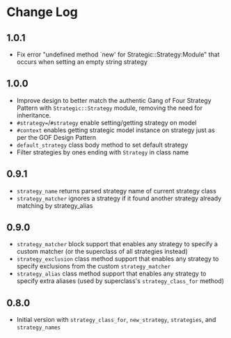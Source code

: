 # Change Log

## 1.0.1

- Fix error "undefined method `new' for Strategic::Strategy:Module" that occurs when setting an empty string strategy

## 1.0.0

- Improve design to better match the authentic Gang of Four Strategy Pattern with `Strategic::Strategy` module, removing the need for inheritance.
- `#strategy=`/`#strategy` enable setting/getting strategy on model
- `#context` enables getting strategic model instance on strategy just as per the GOF Design Pattern
- `default_strategy` class body method to set default strategy
- Filter strategies by ones ending with `Strategy` in class name

## 0.9.1

- `strategy_name` returns parsed strategy name of current strategy class
- `strategy_matcher` ignores a strategy if it found another strategy already matching by strategy_alias

## 0.9.0

- `strategy_matcher` block support that enables any strategy to specify a custom matcher (or the superclass of all strategies instead)
- `strategy_exclusion` class method support that enables any strategy to specify exclusions from the custom `strategy_matcher`
- `strategy_alias` class method support that enables any strategy to specify extra aliases (used by superclass's `strategy_class_for` method)

## 0.8.0

- Initial version with `strategy_class_for`, `new_strategy`, `strategies`, and `strategy_names`
